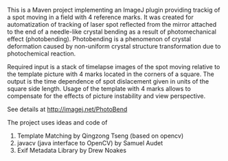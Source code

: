 This is a Maven project implementing an ImageJ plugin providing trackig of 
a spot moving in a field with 4 reference marks. It was created for automatization 
of tracking of laser spot reflected from the mirror attached to the end of
a needle-like crystal bending as a result of photomechanical effect (photobending).
Photobending is a phenomenon of crystal deformation caused by non-uniform 
crystal structure transformation due to photochemical reaction. 

Required input is a stack of timelapse images of the spot moving relative to the 
template picture with 4 marks located in the corners of a square.
The output is the time dependence of spot dislacement given in units of the square 
side length. Usage of the template with 4 marks allows to compensate for the effects 
of picture instability and view perspective.

See details at http://imagej.net/PhotoBend

The project uses ideas and code of 
1. Template Matching by Qingzong Tseng (based on opencv)
2. javacv (java interface to OpenCV) by Samuel Audet 
3. Exif Metadata Library by Drew Noakes

